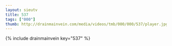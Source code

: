 ```yaml
--- 
layout: sieutv
title: 537
tags: ["000"]
thumb: http://drainmainvein.com/media/videos/tmb/000/000/537/player.jpg
---
```

{% include drainmainvein key="537" %} 
